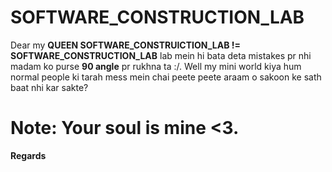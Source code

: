 # SOFTWARE_CONSTRUCTION_LAB
Dear my <b>QUEEN SOFTWARE_CONSTRUICTION_LAB != SOFTWARE_CONSTRUCTION_LAB</b> lab mein hi bata deta mistakes pr nhi madam ko purse <b>90 angle</b> pr rukhna ta :/. Well my mini world kiya hum normal people ki tarah mess mein chai peete peete araam o sakoon ke sath baat nhi kar sakte? 
<h1>Note: Your soul is mine <3.</h1>
<b>Regards</b>
